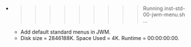 * >>>>>>>>> Running inst-std-00-jwm-menu.sh ...
  * Add default standard menus in JWM.
  * Disk size = 2846188K. Space Used = 4K. Runtime = 00:00:00:00.

